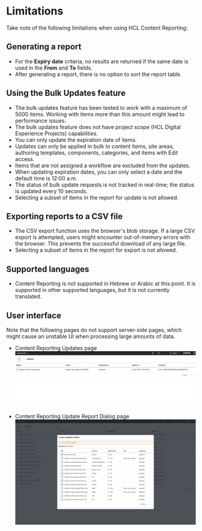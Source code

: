 # Limitations

Take note of the following limitations when using HCL Content Reporting:

## Generating a report

- For the **Expiry date** criteria, no results are returned if the same date is used in the **From** and **To** fields.
- After generating a report, there is no option to sort the report table.

## Using the Bulk Updates feature

-   The bulk updates feature has been tested to work with a maximum of 5000 items. Working with items more than this amount might lead to performance issues.
-   The bulk updates feature does not have project scope (HCL Digital Experience Projects) capabilities.
-   You can only update the expiration date of items.
-   Updates can only be applied in bulk to content items, site areas, authoring templates, components, categories, and items with Edit access.
-   Items that are not assigned a workflow are excluded from the updates.
-   When updating expiration dates, you can only select a date and the default time is 12:00 a.m.
-   The status of bulk update requests is not tracked in real-time; the status is updated every 10 seconds.
-   Selecting a subset of items in the report for update is not allowed.

## Exporting reports to a CSV file

-   The CSV export function uses the browser's blob storage. If a large CSV export is attempted, users might encounter out-of-memory errors with the browser. This prevents the successful download of any large file.
-   Selecting a subset of items in the report for export is not allowed.

## Supported languages

-   Content Reporting is not supported in Hebrew or Arabic at this point. It is supported in other supported languages, but it is not currently translated.

## User interface

Note that the following pages do not support server-side pages, which might cause an unstable UI when processing large amounts of data.

- Content Reporting Updates page
    ![](../../../../assets/HCL_Content_Reporting_Updates_Page.png)

- Content Reporting Update Report Dialog page
    ![](../../../../assets/HCL_Content_Reporting_Update_Dialog_Clean.png)
